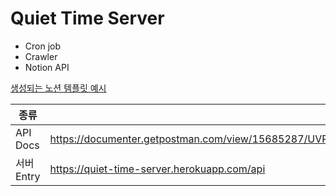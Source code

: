 # Quiet Time Server

- Cron job
- Crawler
- Notion API

[생성되는 노션 템플릿 예시](https://bepyan.notion.site/aae49508be094148815a8b88cf0738f7?v=ceca8d9274a64484b05af0bbc17313ab)

| 종류 |  |
| - | - |
| API Docs | https://documenter.getpostman.com/view/15685287/UVRAH6ug |
| 서버 Entry | https://quiet-time-server.herokuapp.com/api |
